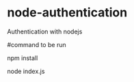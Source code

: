 # node-authentication
Authentication  with nodejs


#command to be run 

npm install

node index.js
